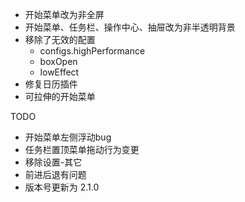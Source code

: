 - 开始菜单改为非全屏
- 开始菜单、任务栏、操作中心、抽屉改为非半透明背景
- 移除了无效的配置
    - configs.highPerformance
    - boxOpen
    - lowEffect
- 修复日历插件
- 可拉伸的开始菜单

TODO
- 开始菜单左侧浮动bug
- 任务栏置顶菜单拖动行为变更
- 移除设置-其它 
- 前进后退有问题
- 版本号更新为 2.1.0

